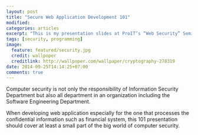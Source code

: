 ```yaml
---
layout: post
title: "Secure Web Application Development 101"
modified:
categories: articles
excerpt: "This is my presentation slides at ProIT’s “Web Security” Seminar (Bandung, Indonesia, December 22 2013)"
tags: [security, programming]
image:
  feature: featured/security.jpg
  credit: wallpoper
  creditlink: http://wallpoper.com/wallpaper/cryptography-278319
date: 2014-09-25T14:14:25+07:00
comments: true
---
```


Computer security is not only the responsibility of Information Security Department but also all department in an organization including the Software Engineering Department.

When developing web application especially for the one that processes the confidential information such as financial system, this 101 presentation should cover at least a small part of the big world of computer security.

<script async class="speakerdeck-embed" data-id="ad91fe504f1d0131cd554e6c0a4e1025" data-ratio="1.77777777777778" src="//speakerdeck.com/assets/embed.js"></script>
